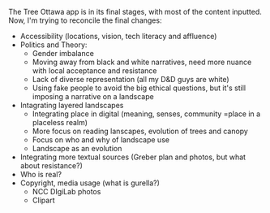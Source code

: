The Tree Ottawa app is in its final stages, with most of the content inputted. Now, I'm trying to reconcile the final changes:
+ Accessibility (locations, vision, tech literacy and affluence)
+ Politics and Theory:
  * Gender imbalance
  * Moving away from black and white narratives, need more nuance with local acceptance and resistance
  * Lack of diverse representation (all my D&D guys are white)
  * Using fake people to avoid the big ethical questions, but it's still imposing a narrative on a landscape
+ Intagrating layered landscapes
  * Integrating place in digital (meaning, senses, community =place in a placeless realm)
  * More focus on reading lanscapes, evolution of trees and canopy
  * Focus on who and why of landscape use
  * Landscape as an evolution
+ Integrating more textual sources (Greber plan and photos, but what about resistance?)
+ Who is real? 
+ Copyright, media usage (what is gurella?)
  * NCC DIgiLab photos
  * Clipart
